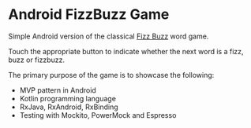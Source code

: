 # Android FizzBuzz Game
Simple Android version of the classical [Fizz Buzz](https://www.wikiwand.com/en/Fizz_buzz) word game.

Touch the appropriate button to indicate whether the next word is a fizz, buzz or fizzbuzz. 

The primary purpose of the game is to showcase the following:

- MVP pattern in Android
- Kotlin programming language
- RxJava, RxAndroid, RxBinding
- Testing with Mockito, PowerMock and Espresso